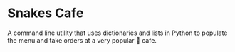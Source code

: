# Snakes Cafe

A command line utility that uses dictionaries and lists in Python to populate the menu and take orders at a very popular 🐍 cafe.
